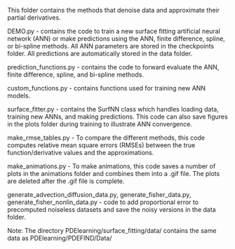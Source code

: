 This folder contains the methods that denoise data and approximate their partial derivatives. 

DEMO.py - contains the code to train a new surface fitting artificial neural network (ANN) or make predictions using the ANN, finite difference, spline, or bi-spline methods. All ANN parameters are stored in the checkpoints folder. All predictions are automatically stored in the data folder. 

prediction_functions.py - contains the code to forward evaluate the ANN, finite difference, spline, and bi-spline methods. 

custom_functions.py - contains functions used for training new ANN models. 

surface_fitter.py - contains the SurfNN class which handles loading data, training new ANNs, and making predictions. This code can also save figures in the plots folder during training to illustrate ANN convergence.

make_rmse_tables.py - To compare the different methods, this code computes relative mean square errors (RMSEs) between the true function/derivative values and the approximations. 

make_animations.py - To make animations, this code saves a number of plots in the animations folder and combines them into a .gif file. The plots are deleted after the .gif file is complete.

generate_advection_diffusion_data.py, generate_fisher_data.py, generate_fisher_nonlin_data.py  - code to add proportional error to precomputed noiseless datasets and save the noisy versions in the data folder.

Note: The directory PDElearning/surface_fitting/data/ contains the same data as PDElearning/PDEFIND/Data/
